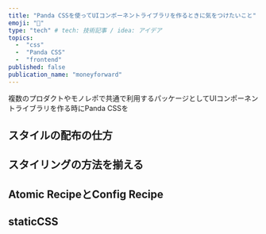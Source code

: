 ```yaml
---
title: "Panda CSSを使ってUIコンポーネントライブラリを作るときに気をつけたいこと"
emoji: "🐼"
type: "tech" # tech: 技術記事 / idea: アイデア
topics: 
  -  "css"
  -  "Panda CSS"
  -  "frontend"
published: false
publication_name: "moneyforward"
---
```


複数のプロダクトやモノレポで共通で利用するパッケージとしてUIコンポーネントライブラリを作る時にPanda CSSを

## スタイルの配布の仕方

## スタイリングの方法を揃える

## Atomic RecipeとConfig Recipe

## staticCSS
